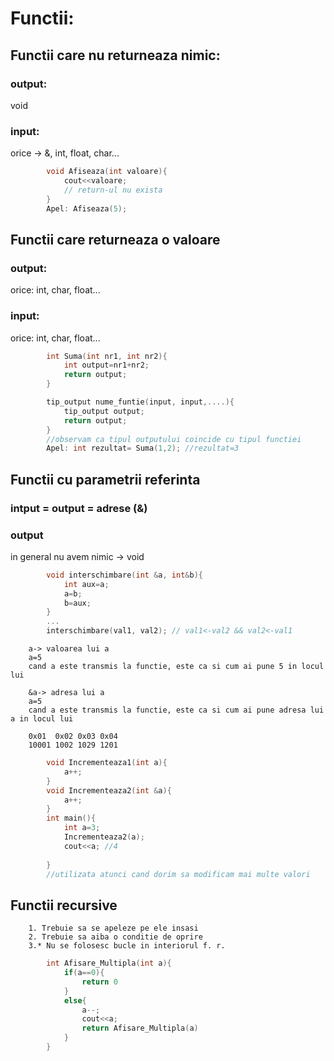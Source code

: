 # Functii:
## Functii care nu returneaza nimic:
### output: 
  void
### input: 
orice -> &, int, float, char...
```cpp
        void Afiseaza(int valoare){
            cout<<valoare;
            // return-ul nu exista
        }
        Apel: Afiseaza(5);
```

## Functii care returneaza o valoare
### output: 
orice: int, char, float...
### input: 
orice: int, char, float...
```cpp
        int Suma(int nr1, int nr2){
            int output=nr1+nr2;
            return output;
        }

        tip_output nume_funtie(input, input,....){
            tip_output output;
            return output;
        }
        //observam ca tipul outputului coincide cu tipul functiei
        Apel: int rezultat= Suma(1,2); //rezultat=3
```
## Functii cu parametrii referinta
### intput = output = adrese (&)
### output 
in general nu avem nimic -> void
```cpp
        void interschimbare(int &a, int&b){
            int aux=a;
            a=b;
            b=aux;
        }
        ...
        interschimbare(val1, val2); // val1<-val2 && val2<-val1
```

        a-> valoarea lui a
        a=5
        cand a este transmis la functie, este ca si cum ai pune 5 in locul lui

        &a-> adresa lui a 
        a=5
        cand a este transmis la functie, este ca si cum ai pune adresa lui a in locul lui

        0x01  0x02 0x03 0x04
        10001 1002 1029 1201

```cpp
        void Incrementeaza1(int a){
            a++;
        }
        void Incrementeaza2(int &a){
            a++;
        }
        int main(){
            int a=3;
            Incrementeaza2(a);
            cout<<a; //4
            
        }
        //utilizata atunci cand dorim sa modificam mai multe valori
```

## Functii recursive
        1. Trebuie sa se apeleze pe ele insasi
        2. Trebuie sa aiba o conditie de oprire
        3.* Nu se folosesc bucle in interiorul f. r.

```cpp
        int Afisare_Multipla(int a){
            if(a==0){
                return 0
            }
            else{
                a--;
                cout<<a;
                return Afisare_Multipla(a)
            }
        }
```
